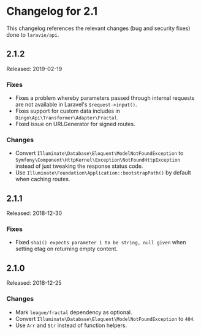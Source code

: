 # Changelog for 2.1

This changelog references the relevant changes (bug and security fixes) done to `laravie/api`.

## 2.1.2

Released: 2019-02-19

### Fixes

* Fixes a problem whereby parameters passed through internal requests are not available in Laravel's `$request->input()`.
* Fixes support for custom data includes in `Dingo\Api\Transformer\Adapter\Fractal`.
* Fixed issue on URLGenerator for signed routes.

### Changes

* Convert `Illuminate\Database\Eloquent\ModelNotFoundException` to `Symfony\Component\HttpKernel\Exception\NotFoundHttpException` instead of just tweaking the response status code.
* Use `Illuminate\Foundation\Application::bootstrapPath()` by default when caching routes.

## 2.1.1

Released: 2018-12-30

### Fixes

* Fixed `sha1() expects parameter 1 to be string, null given` when setting etag on returning empty content.

## 2.1.0

Released: 2018-12-25

### Changes

* Mark `league/fractal` dependency as optional.
* Convert `Illuminate\Database\Eloquent\ModelNotFoundException` to `404`.
* Use `Arr` and `Str` instead of function helpers.
